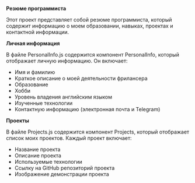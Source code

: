 **Резюме программиста**

Этот проект представляет собой резюме программиста, который содержит информацию о моем образовании, навыках, проектах и контактной информации.

**Личная информация**

В файле PersonalInfo.js содержится компонент PersonalInfo, который отображает личную информацию. Он включает:

- Имя и фамилию
- Краткое описание о моей деятельности фрилансера
- Образование
- Хобби
- Уровень владения английским языком
- Изученные технологии
- Контактную информацию (электронная почта и Telegram)

**Проекты**

В файле Projects.js содержится компонент Projects, который отображает список моих проектов. Каждый проект включает:

- Название проекта
- Описание проекта
- Используемые технологии
- Ссылку на GitHub репозиторий проекта
- Изображение демонстрации проекта
